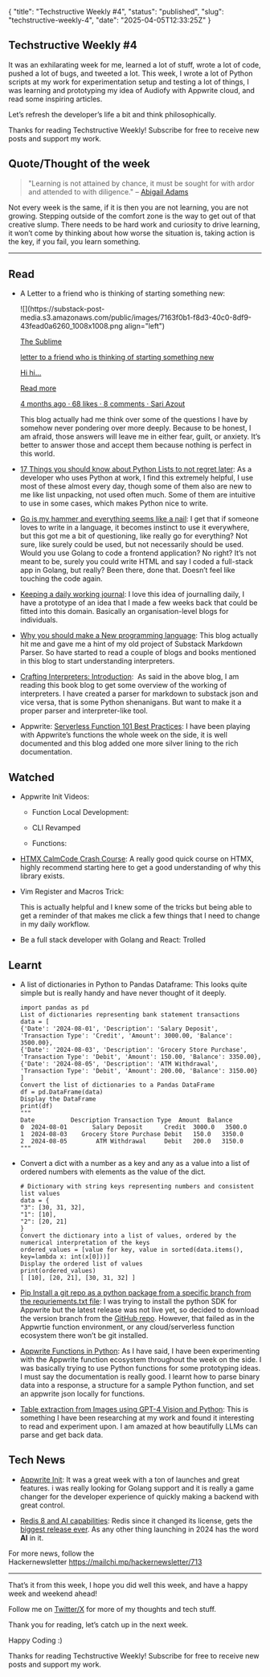 {
  "title": "Techstructive Weekly #4",
  "status": "published",
  "slug": "techstructive-weekly-4",
  "date": "2025-04-05T12:33:25Z"
}

<h2>Techstructive Weekly #4</h2>
<p>It was an exhilarating week for me, learned a lot of stuff, wrote a lot of code, pushed a lot of bugs, and tweeted a lot. This week, I wrote a lot of Python scripts at my work for experimentation setup and testing a lot of things, I was learning and prototyping my idea of Audiofy with Appwrite cloud, and read some inspiring articles.</p>
<p>Let’s refresh the developer’s life a bit and think philosophically.</p>
<p>Thanks for reading Techstructive Weekly! Subscribe for free to receive new posts and support my work.</p>
<h2>Quote/Thought of the week</h2>
<blockquote>
<p>&quot;Learning is not attained by chance, it must be sought for with ardor and attended to with diligence.&quot; – <a href="https://en.wikiquote.org/wiki/Abigail_Adams">Abigail Adams</a></p>
</blockquote>
<p>Not every week is the same, if it is then you are not learning, you are not growing. Stepping outside of the comfort zone is the way to get out of that creative slump. There needs to be hard work and curiosity to drive learning, it won’t come by thinking about how worse the situation is, taking action is the key, if you fail, you learn something.</p>
<hr>
<h2>Read</h2>
<ul>
<li>
<p>A Letter to a friend who is thinking of starting something new:</p>
<p>![](https://substack-post-media.s3.amazonaws.com/public/images/7163f0b1-f8d3-40c0-8df9-43fead0a6260_1008x1008.png align=&quot;left&quot;)</p>
<p><a href="https://sublimeinternet.substack.com/p/letter-to-a-friend-who-is-thinking-410?utm_source=substack&amp;utm_campaign=post_embed&amp;utm_medium=web">The Sublime</a></p>
<p><a href="https://sublimeinternet.substack.com/p/letter-to-a-friend-who-is-thinking-410?utm_source=substack&amp;utm_campaign=post_embed&amp;utm_medium=web">letter to a friend who is thinking of starting something new</a></p>
<p><a href="https://sublimeinternet.substack.com/p/letter-to-a-friend-who-is-thinking-410?utm_source=substack&amp;utm_campaign=post_embed&amp;utm_medium=web">Hi hi…</a></p>
<p><a href="https://sublimeinternet.substack.com/p/letter-to-a-friend-who-is-thinking-410?utm_source=substack&amp;utm_campaign=post_embed&amp;utm_medium=web">Read more</a></p>
<p><a href="https://sublimeinternet.substack.com/p/letter-to-a-friend-who-is-thinking-410?utm_source=substack&amp;utm_campaign=post_embed&amp;utm_medium=web">4 months ago · 68 likes · 8 comments · Sari Azout</a></p>
<p>This blog actually had me think over some of the questions I have by somehow never pondering over more deeply. Because to be honest, I am afraid, those answers will leave me in either fear, guilt, or anxiety. It’s better to answer those and accept them because nothing is perfect in this world.</p>
</li>
<li>
<p><a href="https://zlliu.medium.com/12-things-i-regret-not-knowing-earlier-about-python-lists-a71dd8a435e2">17 Things you should know about Python Lists to not regret later</a>: As a developer who uses Python at work, I find this extremely helpful, I use most of these almost every day, though some of them also are new to me like list unpacking, not used often much. Some of them are intuitive to use in some cases, which makes Python nice to write.</p>
</li>
<li>
<p><a href="https://www.maragu.dev/blog/go-is-my-hammer-and-everything-is-a-nail?ref=dailydev">Go is my hammer and everything seems like a nail</a>: I get that if someone loves to write in a language, it becomes instinct to use it everywhere, but this got me a bit of questioning, like really go for everything? Not sure, like surely could be used, but not necessarily should be used. Would you use Golang to code a frontend application? No right? It’s not meant to be, surely you could write HTML and say I coded a full-stack app in Golang, but really? Been there, done that. Doesn’t feel like touching the code again.</p>
</li>
<li>
<p><a href="https://blog.isquaredsoftware.com/2020/09/coding-career-advice-daily-work-journal/?ref=dailydev">Keeping a daily working journal</a>: I love this idea of journalling daily, I have a prototype of an idea that I made a few weeks back that could be fitted into this domain. Basically an organisation-level blogs for individuals.</p>
</li>
<li>
<p><a href="https://ntietz.com/blog/you-should-make-a-new-terrible-programming-language/">Why you should make a New programming language</a>: This blog actually hit me and gave me a hint of my old project of Substack Markdown Parser. So have started to read a couple of blogs and books mentioned in this blog to start understanding interpreters.</p>
</li>
<li>
<p><a href="https://craftinginterpreters.com/introduction.html">Crafting Interpreters: Introduction</a>:  As said in the above blog, I am reading this book blog to get some overview of the working of interpreters. I have created a parser for markdown to substack json and vice versa, that is some Python shenanigans. But want to make it a proper parser and interpreter-like tool.</p>
</li>
<li>
<p>Appwrite: <a href="https://appwrite.io/blog/post/serverless-functions-best-practices">Serverless Function 101 Best Practices</a>: I have been playing with Appwrite’s functions the whole week on the side, it is well documented and this blog added one more silver lining to the rich documentation.</p>
</li>
</ul>
<h2>Watched</h2>
<ul>
<li>
<p>Appwrite Init Videos:</p>
<ul>
<li>
<p>Function Local Development:</p>
</li>
<li>
<p>CLI Revamped</p>
</li>
<li>
<p>Functions:</p>
</li>
</ul>
</li>
<li>
<p><a href="https://calmcode.io/course/htmx/introduction">HTMX CalmCode Crash Course</a>: A really good quick course on HTMX, highly recommend starting here to get a good understanding of why this library exists.</p>
</li>
<li>
<p>Vim Register and Macros Trick:</p>
<p>This is actually helpful and I knew some of the tricks but being able to get a reminder of that makes me click a few things that I need to change in my daily workflow.</p>
</li>
<li>
<p>Be a full stack developer with Golang and React: Trolled</p>
</li>
</ul>
<h2>Learnt</h2>
<ul>
<li>
<p>A list of dictionaries in Python to Pandas Dataframe: This looks quite simple but is really handy and have never thought of it deeply.</p>
<pre><code class="language-go">import pandas as pd
List of dictionaries representing bank statement transactions
data = [
{'Date': '2024-08-01', 'Description': 'Salary Deposit', 'Transaction Type': 'Credit', 'Amount': 3000.00, 'Balance': 3500.00},
{'Date': '2024-08-03', 'Description': 'Grocery Store Purchase', 'Transaction Type': 'Debit', 'Amount': 150.00, 'Balance': 3350.00},
{'Date': '2024-08-05', 'Description': 'ATM Withdrawal', 'Transaction Type': 'Debit', 'Amount': 200.00, 'Balance': 3150.00}
]
Convert the list of dictionaries to a Pandas DataFrame
df = pd.DataFrame(data)
Display the DataFrame
print(df)
&quot;&quot;&quot;
Date          Description Transaction Type  Amount  Balance
0  2024-08-01       Salary Deposit      Credit  3000.0   3500.0
1  2024-08-03    Grocery Store Purchase Debit   150.0   3350.0
2  2024-08-05        ATM Withdrawal     Debit   200.0   3150.0
&quot;&quot;&quot;
</code></pre>
</li>
<li>
<p>Convert a dict with a number as a key and any as a value into a list of ordered numbers with elements as the value of the dict.</p>
<pre><code class="language-go"># Dictionary with string keys representing numbers and consistent list values
data = {
&quot;3&quot;: [30, 31, 32],
&quot;1&quot;: [10],
&quot;2&quot;: [20, 21]
}
Convert the dictionary into a list of values, ordered by the numerical interpretation of the keys
ordered_values = [value for key, value in sorted(data.items(), key=lambda x: int(x[0]))]
Display the ordered list of values
print(ordered_values)
[ [10], [20, 21], [30, 31, 32] ]
</code></pre>
</li>
<li>
<p><a href="https://stackoverflow.com/questions/16584552/how-to-state-in-requirements-txt-a-direct-github-source">Pip Install a git repo as a python package from a specific branch from the requriements.txt file</a>: I was trying to install the python SDK for Appwrite but the latest release was not live yet, so decided to download the version branch from the <a href="https://github.com/appwrite/sdk-for-python/tree/1.6.x">GitHub repo</a>. However, that failed as in the Appwrtie function environment, or any cloud/serverless function ecosystem there won’t be git installed.</p>
</li>
<li>
<p><a href="https://appwrite.io/docs/products/functions/develop">Appwrite Functions in Python</a>: As I have said, I have been experimenting with the Appwrite function ecosystem throughout the week on the side. I was basically trying to use Python functions for some prototyping ideas. I must say the documentation is really good. I learnt how to parse binary data into a response, a structure for a sample Python function, and set an appwrite json locally for functions.</p>
</li>
<li>
<p><a href="https://python.useinstructor.com/examples/extracting_tables/">Table extraction from Images using GPT-4 Vision and Python</a>: This is something I have been researching at my work and found it interesting to read and experiment upon. I am amazed at how beautifully LLMs can parse and get back data.</p>
</li>
</ul>
<h2>Tech News</h2>
<ul>
<li>
<p><a href="https://appwrite.io/init">Appwrite Init</a>: It was a great week with a ton of launches and great features. i was really looking for Golang support and it is really a game changer for the developer experience of quickly making a backend with great control.</p>
</li>
<li>
<p><a href="https://redis.io/blog/introducing-another-era-of-fast/">Redis 8 and AI capabilities</a>: Redis since it changed its license, gets the <a href="https://techcrunch.com/2024/08/23/after-changing-its-license-redis-drops-its-biggest-release-yet/#:~:text=Redis%2C%20the%20company%20behind%20the,the%20launch%20of%20Redis%208.">biggest release ever</a>. As any other thing launching in 2024 has the word <strong>AI</strong> in it.</p>
</li>
</ul>
<p>For more news, follow the Hackernewsletter <a href="https://mailchi.mp/hackernewsletter/713">https://mailchi.mp/hackernewsletter/713</a></p>
<hr>
<p>That’s it from this week, I hope you did well this week, and have a happy week and weekend ahead!</p>
<p>Follow me on <a href="https://x.com/meetgor21">Twitter/X</a> for more of my thoughts and tech stuff.</p>
<p>Thank you for reading, let’s catch up in the next week.</p>
<p>Happy Coding :)</p>
<p>Thanks for reading Techstructive Weekly! Subscribe for free to receive new posts and support my work.</p>
